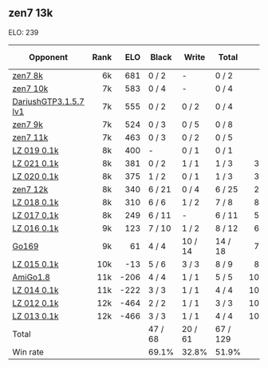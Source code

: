 ## zen7 13k ##

ELO: 239

Opponent | Rank | ELO | Black | Write | Total | Win rate
---------|-----:|----:|-------|-------|-------|-------:
[zen7 8k](zen7%208k.md) | 6k | 681 | 0 / 2 | - | 0 / 2 | 0.0%
[zen7 10k](zen7%2010k.md) | 7k | 583 | 0 / 4 | - | 0 / 4 | 0.0%
[DariushGTP3.1.5.7 lv1](DariushGTP3.1.5.7%20lv1.md) | 7k | 555 | 0 / 2 | 0 / 2 | 0 / 4 | 0.0%
[zen7 9k](zen7%209k.md) | 7k | 524 | 0 / 3 | 0 / 5 | 0 / 8 | 0.0%
[zen7 11k](zen7%2011k.md) | 7k | 463 | 0 / 3 | 0 / 2 | 0 / 5 | 0.0%
[LZ 019 0.1k](LZ%20019%200.1k.md) | 8k | 400 | - | 0 / 1 | 0 / 1 | 0.0%
[LZ 021 0.1k](LZ%20021%200.1k.md) | 8k | 381 | 0 / 2 | 1 / 1 | 1 / 3 | 33.3%
[LZ 020 0.1k](LZ%20020%200.1k.md) | 8k | 375 | 1 / 2 | 0 / 1 | 1 / 3 | 33.3%
[zen7 12k](zen7%2012k.md) | 8k | 340 | 6 / 21 | 0 / 4 | 6 / 25 | 24.0%
[LZ 018 0.1k](LZ%20018%200.1k.md) | 8k | 310 | 6 / 6 | 1 / 2 | 7 / 8 | 87.5%
[LZ 017 0.1k](LZ%20017%200.1k.md) | 8k | 249 | 6 / 11 | - | 6 / 11 | 54.5%
[LZ 016 0.1k](LZ%20016%200.1k.md) | 9k | 123 | 7 / 10 | 1 / 2 | 8 / 12 | 66.7%
[Go169](Go169.md) | 9k | 61 | 4 / 4 | 10 / 14 | 14 / 18 | 77.8%
[LZ 015 0.1k](LZ%20015%200.1k.md) | 10k | -13 | 5 / 6 | 3 / 3 | 8 / 9 | 88.9%
[AmiGo1.8](AmiGo1.8.md) | 11k | -206 | 4 / 4 | 1 / 1 | 5 / 5 | 100.0%
[LZ 014 0.1k](LZ%20014%200.1k.md) | 11k | -222 | 3 / 3 | 1 / 1 | 4 / 4 | 100.0%
[LZ 012 0.1k](LZ%20012%200.1k.md) | 12k | -464 | 2 / 2 | 1 / 1 | 3 / 3 | 100.0%
[LZ 013 0.1k](LZ%20013%200.1k.md) | 12k | -466 | 3 / 3 | 1 / 1 | 4 / 4 | 100.0%
Total | | | 47 / 68 | 20 / 61 | 67 / 129 | 
Win rate| | | 69.1% | 32.8% | 51.9% | 
